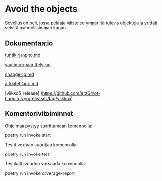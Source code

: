 
# Avoid the objects

Sovellus on peli, jossa pelaaja väistelee ympäriltä tulevia objekteja ja yrittää selvitä mahdollisimman kauan.

## Dokumentaatio

[tuntikirjanpito.md](https://github.com/erz64/ot-harjoitustyo/blob/master/dokumentaatio/tuntikirjanpito.md)

[vaatimusmaarittely.md](https://github.com/erz64/ot-harjoitustyo/blob/master/dokumentaatio/vaatimusmaarittely.md)

[changelog.md](https://github.com/erz64/ot-harjoitustyo/blob/master/dokumentaatio/changelog.md)

[arkkitehtuuri.md](https://github.com/erz64/ot-harjoitustyo/blob/master/dokumentaatio/arkkitehtuuri.md)

[viikko5_release] (https://github.com/erz64/ot-harjoitustyo/releases/tag/viikko5)

## Komentorivitoiminnot

Ohjelman pystyy suorittamaan komennolla:

poetry run invoke start

Testit voidaan suorittaa komennolla:

poetry run invoke test

Testikattavuuden voi saada komennolla:

poetry run invoke coverage-report


